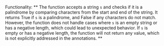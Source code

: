 Functionality: ** The function accepts a string `s` and checks if it is a palindrome by comparing characters from the start and end of the string. It returns True if `s` is a palindrome, and False if any characters do not match. However, the function does not handle cases where `s` is an empty string or has a negative length, which could lead to unexpected behavior. If `s` is empty or has a negative length, the function will not return any value, which is not explicitly addressed in the annotations. **